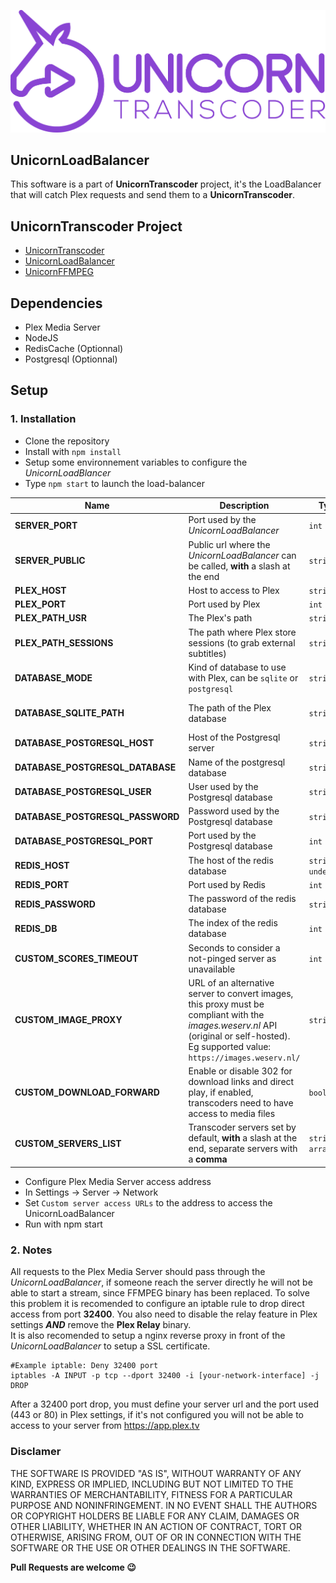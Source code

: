 ![](https://raw.githubusercontent.com/UnicornTranscoder/Logo/master/transparent.png)
## UnicornLoadBalancer

This software is a part of __UnicornTranscoder__ project, it's the LoadBalancer that will catch Plex requests and send them to a __UnicornTranscoder__.

## UnicornTranscoder Project

* [UnicornTranscoder](https://github.com/UnicornTranscoder/UnicornTranscoder)
* [UnicornLoadBalancer](https://github.com/UnicornTranscoder/UnicornLoadBalancer)
* [UnicornFFMPEG](https://github.com/UnicornTranscoder/UnicornFFMPEG)

## Dependencies

* Plex Media Server
* NodeJS
* RedisCache (Optionnal)
* Postgresql (Optionnal)

## Setup

### 1. Installation

* Clone the repository
* Install with `npm install`
* Setup some environnement variables to configure the *UnicornLoadBlancer*
* Type `npm start` to launch the load-balancer

| Name | Description | Type | Default |
| ----------------- | ------------------------------------------------------------ | ------| ------- |
| **SERVER_PORT** | Port used by the *UnicornLoadBalancer* | `int` | `3001` |
| **SERVER_PUBLIC** | Public url where the *UnicornLoadBalancer* can be called, **with** a slash at the end | `string` | `http://127.0.0.1:3001/` |
| **PLEX_HOST** | Host to access to Plex | `string` | `127.0.0.1` | 
| **PLEX_PORT** | Port used by Plex | `int` | `32400` | 
| **PLEX_PATH_USR** | The Plex's path | `string` | `/usr/lib/plexmediaserver/` | 
| **PLEX_PATH_SESSIONS** | The path where Plex store sessions (to grab external subtitles) | `string` | `/var/lib/plexmediaserver/Library/Application Support/Plex Media Server/Cache/Transcode/Sessions` | 
| **DATABASE_MODE** | Kind of database to use with Plex, can be `sqlite` or `postgresql` | `string` | `sqlite` |
| **DATABASE_SQLITE_PATH** | The path of the Plex database | `string` | `/var/lib/plexmediaserver/Library/Application Support/Plex Media Server/Plug-in Support/Databases/com.plexapp.plugins.library.db` |
| **DATABASE_POSTGRESQL_HOST** | Host of the Postgresql server | `string` | ` ` |
| **DATABASE_POSTGRESQL_DATABASE** | Name of the postgresql database | `string` | ` ` |
| **DATABASE_POSTGRESQL_USER** | User used by the Postgresql database| `string` | ` ` |
| **DATABASE_POSTGRESQL_PASSWORD** | Password used by the Postgresql database | `string` | ` ` |
| **DATABASE_POSTGRESQL_PORT** | Port used by the Postgresql database | `int` | `5432` |
| **REDIS_HOST** | The host of the redis database | `string` `undefined` | `undefined` | 
| **REDIS_PORT** | Port used by Redis | `int` | `6379` |
| **REDIS_PASSWORD** | The password of the redis database | `string` | ` ` | 
| **REDIS_DB** | The index of the redis database | `int` | `0` | 
| **CUSTOM_SCORES_TIMEOUT** | Seconds to consider a not-pinged server as unavailable | `int` | `10` | 
| **CUSTOM_IMAGE_PROXY** | URL of an alternative server to convert images, this proxy must be compliant with the *images.weserv.nl* API (original or self-hosted). Eg supported value: `https://images.weserv.nl/` | `string` | ` ` | 
| **CUSTOM_DOWNLOAD_FORWARD** | Enable or disable 302 for download links and direct play, if enabled, transcoders need to have access to media files | `bool` | `false` | 
| **CUSTOM_SERVERS_LIST** | Transcoder servers set by default, **with** a slash at the end, separate servers with a **comma** | `string array` | `[]` | 

* Configure Plex Media Server access address
 * In Settings -> Server -> Network
 * Set `Custom server access URLs` to the address to access the UnicornLoadBalancer
* Run with npm start

### 2. Notes

All requests to the Plex Media Server should pass through the *UnicornLoadBalancer*, if someone reach the server directly he will not be able to start a stream, since FFMPEG binary has been replaced. To solve this problem it is recomended to configure an iptable rule to drop direct access from port **32400**. You also need to disable the relay feature in Plex settings ***AND*** remove the **Plex Relay** binary.  
It is also recomended to setup a nginx reverse proxy in front of the *UnicornLoadBalancer* to setup a SSL certificate.

```
#Example iptable: Deny 32400 port
iptables -A INPUT -p tcp --dport 32400 -i [your-network-interface] -j DROP
```

After a 32400 port drop, you must define your server url and the port used (443 or 80) in Plex settings, if it's not configured you will not be able to access to your server from https://app.plex.tv

### Disclamer

THE SOFTWARE IS PROVIDED "AS IS", WITHOUT WARRANTY OF ANY KIND, EXPRESS OR IMPLIED, INCLUDING BUT NOT LIMITED TO THE WARRANTIES OF MERCHANTABILITY, FITNESS FOR A PARTICULAR PURPOSE AND NONINFRINGEMENT. IN NO EVENT SHALL THE AUTHORS OR COPYRIGHT HOLDERS BE LIABLE FOR ANY CLAIM, DAMAGES OR OTHER LIABILITY, WHETHER IN AN ACTION OF CONTRACT, TORT OR OTHERWISE, ARISING FROM, OUT OF OR IN CONNECTION WITH THE SOFTWARE OR THE USE OR OTHER DEALINGS IN THE SOFTWARE.

__Pull Requests are welcome 😉__
